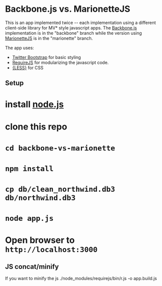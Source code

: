 Backbone.js vs. MarionetteJS
=======================

This is an app implemented twice -- each implementation using a different client-side library for MV* style javascript apps. The [Backbone.js](http://backbonejs.org) implementation is in the "backbone" branch while the version using [MarionetteJS](http://marionettejs.com) is in the "marionette" branch.

The app uses:  
* [Twitter Bootstrap](http://twitter.github.com/bootstrap/) for basic styling
* [RequireJS](http://requirejs.org/) for modularizing the javascript code.
* [{LESS}](http://lesscss.org/) for CSS

Setup
-----

# install [node.js](http://nodejs.org/)
# clone this repo
# `cd backbone-vs-marionette`
# `npm install`
# `cp db/clean_northwind.db3 db/northwind.db3`
# `node app.js`
# Open browser to `http://localhost:3000`

JS concat/minify
----------------

If you want to minify the js
    ./node_modules/requirejs/bin/r.js -o app.build.js 